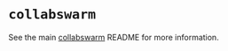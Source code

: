 # `collabswarm`

See the main [collabswarm](https://github.com/collabswarm/collabswarm) README for more information.
